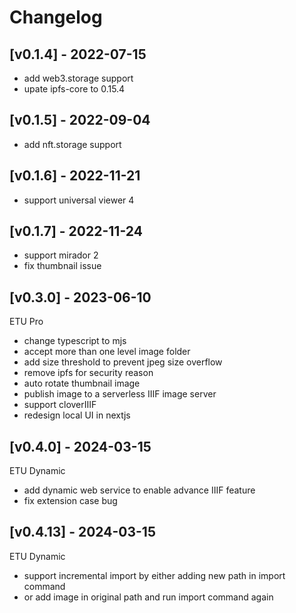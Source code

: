 # Changelog

## [v0.1.4] - 2022-07-15

* add web3.storage support
* upate ipfs-core to 0.15.4

## [v0.1.5] - 2022-09-04

* add nft.storage support

## [v0.1.6] - 2022-11-21

* support universal viewer 4

## [v0.1.7] - 2022-11-24

* support mirador 2
* fix thumbnail issue

## [v0.3.0] - 2023-06-10
ETU Pro

* change typescript to mjs
* accept more than one level image folder
* add size threshold to prevent jpeg size overflow
* remove ipfs for security reason
* auto rotate thumbnail image
* publish image to a serverless IIIF image server
* support cloverIIIF
* redesign local UI in nextjs

## [v0.4.0] - 2024-03-15
ETU Dynamic

* add dynamic web service to enable advance IIIF feature
* fix extension case bug

## [v0.4.13] - 2024-03-15
ETU Dynamic

* support incremental import by either adding new path in import command
* or add image in original path and run import command again